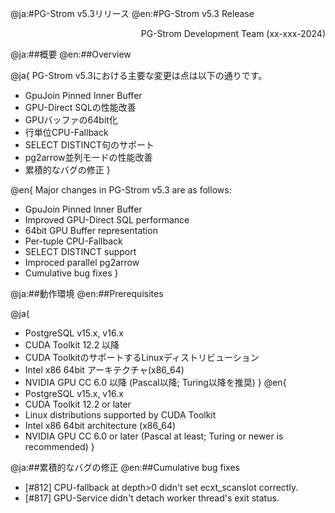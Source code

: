 @ja:#PG-Strom v5.3リリース
@en:#PG-Strom v5.3 Release

<div style="text-align: right;">PG-Strom Development Team (xx-xxx-2024)</div>

@ja:##概要
@en:##Overview

@ja{
PG-Strom v5.3における主要な変更は点は以下の通りです。

- GpuJoin Pinned Inner Buffer
- GPU-Direct SQLの性能改善
- GPUバッファの64bit化
- 行単位CPU-Fallback
- SELECT DISTINCT句のサポート
- pg2arrow並列モードの性能改善
- 累積的なバグの修正
}

@en{
Major changes in PG-Strom v5.3 are as follows:

- GpuJoin Pinned Inner Buffer
- Improved GPU-Direct SQL performance
- 64bit GPU Buffer representation
- Per-tuple CPU-Fallback
- SELECT DISTINCT support
- Improced parallel pg2arrow
- Cumulative bug fixes
}

@ja:##動作環境
@en:##Prerequisites

@ja{
- PostgreSQL v15.x, v16.x
- CUDA Toolkit 12.2 以降
- CUDA ToolkitのサポートするLinuxディストリビューション
- Intel x86 64bit アーキテクチャ(x86_64)
- NVIDIA GPU CC 6.0 以降 (Pascal以降; Turing以降を推奨)
}
@en{
- PostgreSQL v15.x, v16.x
- CUDA Toolkit 12.2 or later
- Linux distributions supported by CUDA Toolkit
- Intel x86 64bit architecture (x86_64)
- NVIDIA GPU CC 6.0 or later (Pascal at least; Turing or newer is recommended)
}


@ja:##累積的なバグの修正
@en:##Cumulative bug fixes

- [#812] CPU-fallback at depth>0 didn't set ecxt_scanslot correctly.
- [#817] GPU-Service didn't detach worker thread's exit status.

